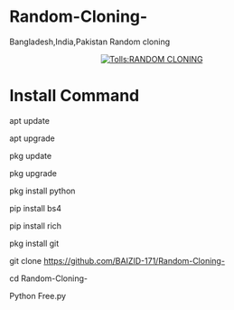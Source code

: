 # Random-Cloning-
Bangladesh,India,Pakistan Random cloning 

<p align="center">
<a href="https://BAIZID-171.github.io/"><img title="Tolls:RANDOM CLONING" src="https://img.shields.io/badge/Tolls: %20RANDOM-CLONING-SCRIPT?colorA=%23ff8100&colorB=%23017e40&colorC=%23ff0000&style=for-the-badge"></a>

# Install Command 

apt update 

apt upgrade 

pkg update 

pkg upgrade 

pkg install python 

pip install bs4

pip install rich

pkg install git 

git clone https://github.com/BAIZID-171/Random-Cloning-

cd Random-Cloning-

Python Free.py

